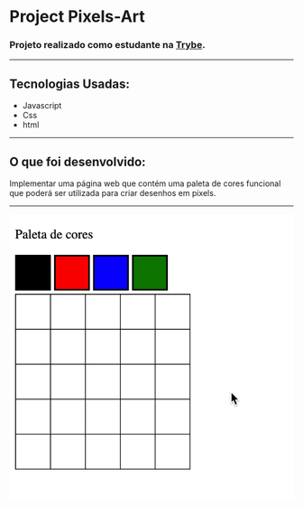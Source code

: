 # Project Pixels-Art
### Projeto realizado como estudante na [Trybe](https://www.betrybe.com/).

---

## Tecnologias Usadas:

  - Javascript
  - Css
  - html

---
## O que foi desenvolvido:

Implementar uma página web que contém uma paleta de cores funcional que poderá ser utilizada para criar desenhos em pixels. 


---
![Pixels](https://github.com/AiramToscano/Pixels-Art/blob/airam-toscano-project-pixels-art/art-with-pixels.gif)
